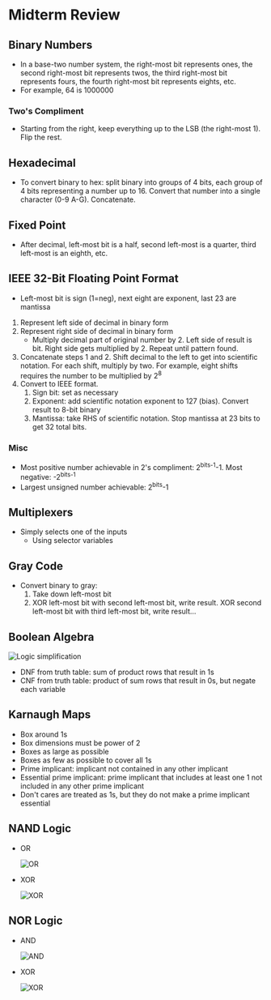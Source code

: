 # Midterm Review
## Binary Numbers
* In a base-two number system, the right-most bit represents ones, the second right-most bit represents twos, the third right-most bit represents fours, the fourth right-most bit represents eights, etc.
* For example, 64 is 1000000
### Two's Compliment
* Starting from the right, keep everything up to the LSB (the right-most 1). Flip the rest.
## Hexadecimal
* To convert binary to hex: split binary into groups of 4 bits, each group of 4 bits representing a number up to 16. Convert that number into a single character (0-9 A-G). Concatenate.
## Fixed Point
* After decimal, left-most bit is a half, second left-most is a quarter, third left-most is an eighth, etc.
## IEEE 32-Bit Floating Point Format
* Left-most bit is sign (1=neg), next eight are exponent, last 23 are mantissa
1. Represent left side of decimal in binary form
2. Represent right side of decimal in binary form
   * Multiply decimal part of original number by 2. Left side of result is bit. Right side gets multiplied by 2. Repeat until pattern found.
3. Concatenate steps 1 and 2. Shift decimal to the left to get into scientific notation. For each shift, multiply by two. For example, eight shifts requires the number to be multiplied by 2<sup>8</sup>
4. Convert to IEEE format.
   1. Sign bit: set as necessary
   2. Exponent: add scientific notation exponent to 127 (bias). Convert result to 8-bit binary
   3. Mantissa: take RHS of scientific notation. Stop mantissa at 23 bits to get 32 total bits.
### Misc
* Most positive number achievable in 2's compliment: 2<sup>bits-1</sup>-1. Most negative: -2<sup>bits-1</sup>
* Largest unsigned number achievable: 2<sup>bits</sup>-1
## Multiplexers
* Simply selects one of the inputs
  * Using selector variables
## Gray Code
* Convert binary to gray:
  1. Take down left-most bit
  2. XOR left-most bit with second left-most bit, write result. XOR second left-most bit with third left-most bit, write result...
## Boolean Algebra
![Logic simplification](https://qph.fs.quoracdn.net/main-qimg-729a869e39bf393f97e4c37d89594e8c)
* DNF from truth table: sum of product rows that result in 1s
* CNF from truth table: product of sum rows that result in 0s, but negate each variable
## Karnaugh Maps
* Box around 1s
* Box dimensions must be power of 2
* Boxes as large as possible
* Boxes as few as possible to cover all 1s
* Prime implicant: implicant not contained in any other implicant
* Essential prime implicant: prime implicant that includes at least one 1 not included in any other prime implicant
* Don't cares are treated as 1s, but they do not make a prime implicant essential
## NAND Logic
* OR 

  ![OR](https://upload.wikimedia.org/wikipedia/commons/thumb/9/90/OR_from_NAND.svg/200px-OR_from_NAND.svg.png)
* XOR

  ![XOR](https://upload.wikimedia.org/wikipedia/commons/f/fa/XOR_from_NAND.svg)
## NOR Logic
* AND
  
  ![AND](https://upload.wikimedia.org/wikipedia/commons/thumb/f/f4/AND_from_NOR.svg/200px-AND_from_NOR.svg.png)
* XOR

  ![XOR](https://upload.wikimedia.org/wikipedia/commons/thumb/e/e3/XOR_from_NOR.svg/320px-XOR_from_NOR.svg.png)
